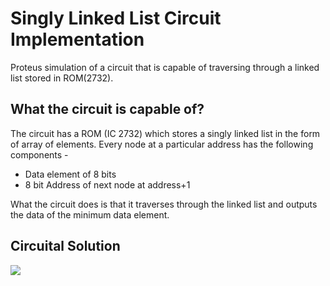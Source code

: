 # Singly Linked List Circuit Implementation
Proteus simulation of a circuit that is capable of traversing through a linked list stored in ROM(2732).

## What the circuit is capable of?
The circuit has a ROM (IC 2732) which stores a singly linked list in the form of array of elements. 
Every node at a particular address has the following components -
- Data element of 8 bits
- 8 bit Address of next node at address+1

What the circuit does is that it traverses through the linked list and outputs the data of the minimum data element.

## Circuital Solution
<img src="Circuit Diagram.png">
